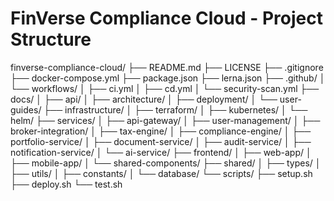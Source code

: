 # FinVerse Compliance Cloud - Project Structure

finverse-compliance-cloud/
├── README.md
├── LICENSE
├── .gitignore
├── docker-compose.yml
├── package.json
├── lerna.json
├── .github/
│   └── workflows/
│       ├── ci.yml
│       ├── cd.yml
│       └── security-scan.yml
├── docs/
│   ├── api/
│   ├── architecture/
│   ├── deployment/
│   └── user-guides/
├── infrastructure/
│   ├── terraform/
│   ├── kubernetes/
│   └── helm/
├── services/
│   ├── api-gateway/
│   ├── user-management/
│   ├── broker-integration/
│   ├── tax-engine/
│   ├── compliance-engine/
│   ├── portfolio-service/
│   ├── document-service/
│   ├── audit-service/
│   ├── notification-service/
│   └── ai-service/
├── frontend/
│   ├── web-app/
│   ├── mobile-app/
│   └── shared-components/
├── shared/
│   ├── types/
│   ├── utils/
│   ├── constants/
│   └── database/
└── scripts/
    ├── setup.sh
    ├── deploy.sh
    └── test.sh